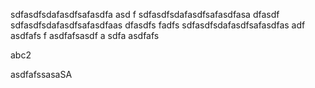 sdfasdfsdafasdfsafasdfa
asd
f
sdfasdfsdafasdfsafasdfasa
dfasdf
sdfasdfsdafasdfsafasdfaas
dfasdfs
fadfs
sdfasdfsdafasdfsafasdfas
adf
asdfafs
f
asdfafsasdf
a
sdfa
asdfafs

abc2

asdfafssasaSA